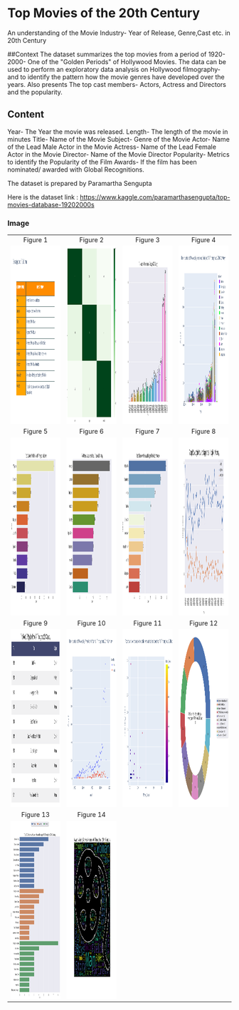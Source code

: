 # Top Movies of the 20th Century
An understanding of the Movie Industry- Year of Release, Genre,Cast etc. in 20th Century

##Context
The dataset summarizes the top movies from a period of 1920-2000- One of the "Golden Periods" of Hollywood Movies. The data can be used to perform an exploratory data analysis on Hollywood filmography- and to identify the pattern how the movie genres have developed over the years. Also presents The top cast members- Actors, Actress and Directors and the popularity.

## Content
Year- The Year the movie was released.
Length- The length of the movie in minutes
Title- Name of the Movie
Subject- Genre of the Movie
Actor- Name of the Lead Male Actor in the Movie
Actress- Name of the Lead Female Actor in the Movie
Director- Name of the Movie Director
Popularity- Metrics to identify the Popularity of the Film
Awards- If the film has been nominated/ awarded with Global Recognitions.

The dataset is prepared by Paramartha Sengupta

Here is the dataset link : https://www.kaggle.com/paramarthasengupta/top-movies-database-19202000s

### Image

<table style="border: 0px;">
  <tr>
     <td align="center"> Figure 1 </td>
     <td align="center"> Figure 2 </td>
     <td align="center"> Figure 3 </td>
     <td align="center"> Figure 4 </td>
  </tr>
  <tr>
    <td><img width="600" height="400" src ="https://github.com/Rapter1990/Data-Visualization-Examples/blob/master/Top%20Movies%20of%20the%2020th%20Century/images/image1.png"></td>
    <td><img width="600" height="400" src ="https://github.com/Rapter1990/Data-Visualization-Examples/blob/master/Top%20Movies%20of%20the%2020th%20Century/images/image2.png"></td>
    <td><img width="600" height="400" src ="https://github.com/Rapter1990/Data-Visualization-Examples/blob/master/Top%20Movies%20of%20the%2020th%20Century/images/image3.png"></td>
    <td><img width="600" height="400" src ="https://github.com/Rapter1990/Data-Visualization-Examples/blob/master/Top%20Movies%20of%20the%2020th%20Century/images/image4.png"></td>
  </tr>
  <tr>
     <td align="center"> Figure 5 </td>
     <td align="center"> Figure 6 </td>
     <td align="center"> Figure 7 </td>
     <td align="center"> Figure 8 </td>
  </tr>
  <tr>
    <td><img width="600" height="400" src ="https://github.com/Rapter1990/Data-Visualization-Examples/blob/master/Top%20Movies%20of%20the%2020th%20Century/images/image5.png"></td>
    <td><img width="600" height="400" src ="https://github.com/Rapter1990/Data-Visualization-Examples/blob/master/Top%20Movies%20of%20the%2020th%20Century/images/image6.png"></td>
    <td><img width="600" height="400" src ="https://github.com/Rapter1990/Data-Visualization-Examples/blob/master/Top%20Movies%20of%20the%2020th%20Century/images/image7.png"></td>
    <td><img width="600" height="400" src ="https://github.com/Rapter1990/Data-Visualization-Examples/blob/master/Top%20Movies%20of%20the%2020th%20Century/images/image8.png"></td>
  </tr>
  <tr>
     <td align="center"> Figure 9 </td>
     <td align="center"> Figure 10 </td>
     <td align="center"> Figure 11 </td>
     <td align="center"> Figure 12 </td>
  </tr>
  <tr>
    <td><img width="600" height="400" src ="https://github.com/Rapter1990/Data-Visualization-Examples/blob/master/Top%20Movies%20of%20the%2020th%20Century/images/image9.png"></td>
    <td><img width="600" height="400" src ="https://github.com/Rapter1990/Data-Visualization-Examples/blob/master/Top%20Movies%20of%20the%2020th%20Century/images/image10.png"></td>
    <td><img width="600" height="400" src ="https://github.com/Rapter1990/Data-Visualization-Examples/blob/master/Top%20Movies%20of%20the%2020th%20Century/images/image11.png"></td>
    <td><img width="600" height="400" src ="https://github.com/Rapter1990/Data-Visualization-Examples/blob/master/Top%20Movies%20of%20the%2020th%20Century/images/image12.png"></td>
  </tr>
  <tr>
     <td align="center"> Figure 13 </td>
     <td align="center"> Figure 14 </td>
  </tr>
  <tr>
    <td><img width="600" height="400" src ="https://github.com/Rapter1990/Data-Visualization-Examples/blob/master/Top%20Movies%20of%20the%2020th%20Century/images/image13.png"></td>
    <td><img width="600" height="400" src ="https://github.com/Rapter1990/Data-Visualization-Examples/blob/master/Top%20Movies%20of%20the%2020th%20Century/images/image14.png"></td>
  </tr>
</table>
